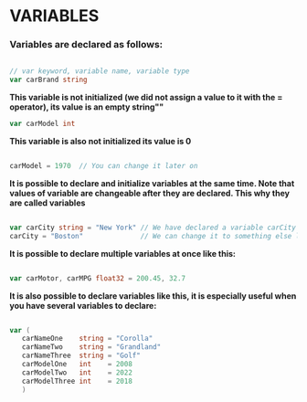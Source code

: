 # VARIABLES

### Variables are declared as follows:

```go

// var keyword, variable name, variable type
var carBrand string

```


__This variable is not initialized (we did not assign a value to it with the = operator), its value is an empty string""__

```go
var carModel int

```  
 __This variable is also not initialized its value is 0__

 ```go
 
 carModel = 1970  // You can change it later on
```

__It is possible to declare and initialize variables at the same time. Note that values of variable are changeable after they are declared. This why they are called variables__
```go

var carCity string = "New York" // We have declared a variable carCity and initialized it with the value "New York"
carCity = "Boston"              // We can change it to something else later on with the = operator
```

__It is possible to declare multiple variables at once like this:__
```go

var carMotor, carMPG float32 = 200.45, 32.7
```

 __It is also possible to declare variables like this, it is especially useful when you have several variables to declare:__

 ```go

var (
	carNameOne    string = "Corolla"
	carNameTwo    string = "Grandland"
	carNameThree  string = "Golf"
	carModelOne   int    = 2008
	carModelTwo   int    = 2022
	carModelThree int    = 2018
	)
```

